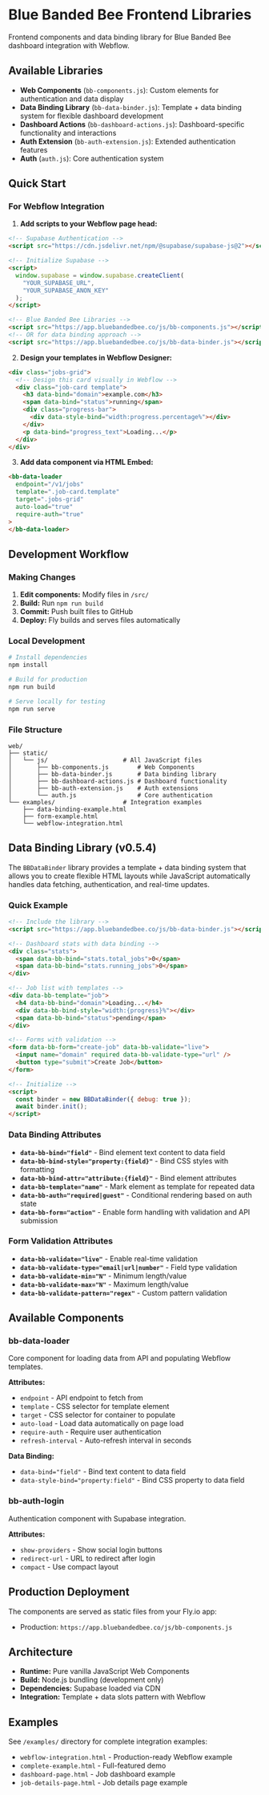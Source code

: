 # Blue Banded Bee Frontend Libraries

Frontend components and data binding library for Blue Banded Bee dashboard
integration with Webflow.

## Available Libraries

- **Web Components** (`bb-components.js`): Custom elements for authentication
  and data display
- **Data Binding Library** (`bb-data-binder.js`): Template + data binding system
  for flexible dashboard development
- **Dashboard Actions** (`bb-dashboard-actions.js`): Dashboard-specific
  functionality and interactions
- **Auth Extension** (`bb-auth-extension.js`): Extended authentication features
- **Auth** (`auth.js`): Core authentication system

## Quick Start

### For Webflow Integration

1. **Add scripts to your Webflow page head:**

```html
<!-- Supabase Authentication -->
<script src="https://cdn.jsdelivr.net/npm/@supabase/supabase-js@2"></script>

<!-- Initialize Supabase -->
<script>
  window.supabase = window.supabase.createClient(
    "YOUR_SUPABASE_URL",
    "YOUR_SUPABASE_ANON_KEY"
  );
</script>

<!-- Blue Banded Bee Libraries -->
<script src="https://app.bluebandedbee.co/js/bb-components.js"></script>
<!-- OR for data binding approach -->
<script src="https://app.bluebandedbee.co/js/bb-data-binder.js"></script>
```

2. **Design your templates in Webflow Designer:**

```html
<div class="jobs-grid">
  <!-- Design this card visually in Webflow -->
  <div class="job-card template">
    <h3 data-bind="domain">example.com</h3>
    <span data-bind="status">running</span>
    <div class="progress-bar">
      <div data-style-bind="width:progress.percentage%"></div>
    </div>
    <p data-bind="progress_text">Loading...</p>
  </div>
</div>
```

3. **Add data component via HTML Embed:**

```html
<bb-data-loader
  endpoint="/v1/jobs"
  template=".job-card.template"
  target=".jobs-grid"
  auto-load="true"
  require-auth="true"
>
</bb-data-loader>
```

## Development Workflow

### Making Changes

1. **Edit components:** Modify files in `/src/`
2. **Build:** Run `npm run build`
3. **Commit:** Push built files to GitHub
4. **Deploy:** Fly builds and serves files automatically

### Local Development

```bash
# Install dependencies
npm install

# Build for production
npm run build

# Serve locally for testing
npm run serve
```

### File Structure

```
web/
├── static/
│   └── js/                     # All JavaScript files
│       ├── bb-components.js        # Web Components
│       ├── bb-data-binder.js       # Data binding library
│       ├── bb-dashboard-actions.js # Dashboard functionality
│       ├── bb-auth-extension.js    # Auth extensions
│       └── auth.js                 # Core authentication
└── examples/                   # Integration examples
    ├── data-binding-example.html
    ├── form-example.html
    └── webflow-integration.html
```

## Data Binding Library (v0.5.4)

The `BBDataBinder` library provides a template + data binding system that allows
you to create flexible HTML layouts while JavaScript automatically handles data
fetching, authentication, and real-time updates.

### Quick Example

```html
<!-- Include the library -->
<script src="https://app.bluebandedbee.co/js/bb-data-binder.js"></script>

<!-- Dashboard stats with data binding -->
<div class="stats">
  <span data-bb-bind="stats.total_jobs">0</span>
  <span data-bb-bind="stats.running_jobs">0</span>
</div>

<!-- Job list with templates -->
<div data-bb-template="job">
  <h4 data-bb-bind="domain">Loading...</h4>
  <div data-bb-bind-style="width:{progress}%"></div>
  <span data-bb-bind="status">pending</span>
</div>

<!-- Forms with validation -->
<form data-bb-form="create-job" data-bb-validate="live">
  <input name="domain" required data-bb-validate-type="url" />
  <button type="submit">Create Job</button>
</form>

<!-- Initialize -->
<script>
  const binder = new BBDataBinder({ debug: true });
  await binder.init();
</script>
```

### Data Binding Attributes

- **`data-bb-bind="field"`** - Bind element text content to data field
- **`data-bb-bind-style="property:{field}"`** - Bind CSS styles with formatting
- **`data-bb-bind-attr="attribute:{field}"`** - Bind element attributes
- **`data-bb-template="name"`** - Mark element as template for repeated data
- **`data-bb-auth="required|guest"`** - Conditional rendering based on auth
  state
- **`data-bb-form="action"`** - Enable form handling with validation and API
  submission

### Form Validation Attributes

- **`data-bb-validate="live"`** - Enable real-time validation
- **`data-bb-validate-type="email|url|number"`** - Field type validation
- **`data-bb-validate-min="N"`** - Minimum length/value
- **`data-bb-validate-max="N"`** - Maximum length/value
- **`data-bb-validate-pattern="regex"`** - Custom pattern validation

## Available Components

### bb-data-loader

Core component for loading data from API and populating Webflow templates.

**Attributes:**

- `endpoint` - API endpoint to fetch from
- `template` - CSS selector for template element
- `target` - CSS selector for container to populate
- `auto-load` - Load data automatically on page load
- `require-auth` - Require user authentication
- `refresh-interval` - Auto-refresh interval in seconds

**Data Binding:**

- `data-bind="field"` - Bind text content to data field
- `data-style-bind="property:field"` - Bind CSS property to data field

### bb-auth-login

Authentication component with Supabase integration.

**Attributes:**

- `show-providers` - Show social login buttons
- `redirect-url` - URL to redirect after login
- `compact` - Use compact layout

## Production Deployment

The components are served as static files from your Fly.io app:

- Production: `https://app.bluebandedbee.co/js/bb-components.js`

## Architecture

- **Runtime:** Pure vanilla JavaScript Web Components
- **Build:** Node.js bundling (development only)
- **Dependencies:** Supabase loaded via CDN
- **Integration:** Template + data slots pattern with Webflow

## Examples

See `/examples/` directory for complete integration examples:

- `webflow-integration.html` - Production-ready Webflow example
- `complete-example.html` - Full-featured demo
- `dashboard-page.html` - Job dashboard example
- `job-details-page.html` - Job details page example
